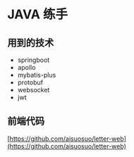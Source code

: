 # JAVA 练手

## 用到的技术
- springboot
- apollo
- mybatis-plus
- protobuf
- websocket
- jwt


## 前端代码

[https://github.com/aisuosuo/letter-web](https://github.com/aisuosuo/letter-web)
